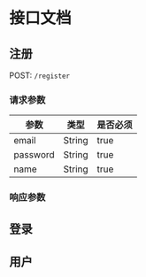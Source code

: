 # 接口文档

## 注册

POST:  `/register`

### 请求参数

| 参数     | 类型   | 是否必须 |
| -------- | ------ | -------- |
| email    | String | true     |
| password | String | true     |
| name     | String | true     |

### 响应参数

## 登录

## 用户
